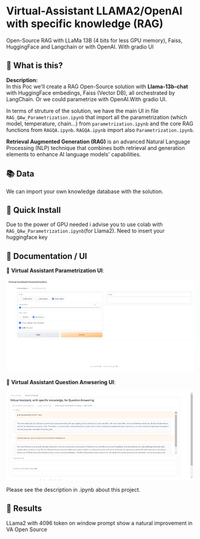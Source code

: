 # Virtual-Assistant LLAMA2/OpenAI with specific knowledge (RAG)
Open-Source RAG with LLaMa 13B (4 bits for less GPU memory), Faiss, HuggingFace and Langchain or with OpenAI. With gradio UI


## 🤔 What is this?
**Description:**  
In this Poc we'll create a RAG Open-Source solution with **Llama-13b-chat** with HuggingFace embedings, Faiss (Vector DB), all orchestrated by LangChain. Or we could parametrize with OpenAI.With gradio UI.

In terms of struture of the solution, we have the main UI in file `RAG_QAw_Parametrization.ipynb` that import all the parametrization (which model, temperature, chain...) from `parametrization.ipynb`  and the core RAG functions from `RAGQA.ipynb`. `RAGQA.ipynb` import also `Parametrization.ipynb`.    


**Retrieval Augmented Generation (RAG)** is an advanced Natural Language Processing (NLP) technique that combines both retrieval and generation elements to enhance AI language models' capabilities.


## 📚 Data

We can import your own knowledge database with the solution.


##  🚀 Quick Install


Due to the power of GPU needed i advise you to use colab with `RAG_QAw_Parametrization.ipynb`(for Llama2). Need to insert your huggingface key




## 📖 Documentation / UI

🧮 **Virtual Assistant Parametrization UI**: 
<p align="center">
<img src="Docs/VA_Parametrization_UI.png" width="900" > 
</p>

🧮 **Virtual Assistant Question Anwsering UI**: 
<p align="center">
<img src="Docs/VA_QA_UI.png" width="900" > 
</p>


Please see the description in .ipynb about this project.




##  🚀 Results 

LLama2 with 4096 token on window prompt show a natural improvement in VA Open Source
